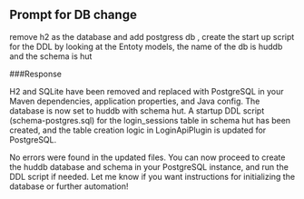 ## Prompt for DB change
remove h2 as the database and add postgress db , create the start up script for the DDL by looking at the Entoty models, the name of the db is huddb and the schema is hut

###Response

H2 and SQLite have been removed and replaced with PostgreSQL in your Maven dependencies, application properties, and Java config. The database is now set to huddb with schema hut. A startup DDL script (schema-postgres.sql) for the login_sessions table in schema hut has been created, and the table creation logic in LoginApiPlugin is updated for PostgreSQL.

No errors were found in the updated files. You can now proceed to create the huddb database and schema in your PostgreSQL instance, and run the DDL script if needed. Let me know if you want instructions for initializing the database or further automation!


